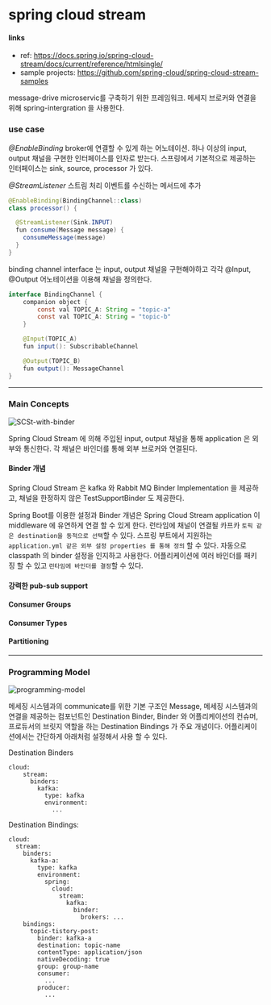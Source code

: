 spring cloud stream
==========


#### links
- ref: https://docs.spring.io/spring-cloud-stream/docs/current/reference/htmlsingle/
- sample projects: https://github.com/spring-cloud/spring-cloud-stream-samples




message-drive microservic를 구축하기 위한 프레임워크.
메세지 브로커와 연결을 위해 spring-intergration 을 사용한다.


### use case

*@EnableBinding* broker에 연결할 수 있게 하는 어노테이션. 하나 이상의 input, output 채널을 구현한 인터페이스를 인자로 받는다. 스프링에서 기본적으로 제공하는 인터페이스는 sink, source, processor 가 있다.

*@StreamListener* 스트림 처리 이벤트를 수신하는 메서드에 추가

```java
@EnableBinding(BindingChannel::class)
class processor() {

  @StreamListener(Sink.INPUT)
  fun consume(Message message) {
    consumeMessage(message)
  }
}
```

binding channel interface 는 input, output 채널을 구현해야하고 각각 @Input, @Output 어노테이션을 이용해 채널을 정의한다.

```java
interface BindingChannel {
    companion object {
        const val TOPIC_A: String = "topic-a"
        const val TOPIC_A: String = "topic-b"
    }

    @Input(TOPIC_A)
    fun input(): SubscribableChannel

    @Output(TOPIC_B)
    fun output(): MessageChannel
}
```

-----

### Main Concepts
![SCSt-with-binder](https://docs.spring.io/spring-cloud-stream/docs/current/reference/htmlsingle/images/SCSt-with-binder.png)

Spring Cloud Stream 에 의해 주입된 input, output 채널을 통해 application 은 외부와 통신한다. 각 채널은 바인더를 통해 외부 브로커와 연결된다.

#### Binder 개념
Spring Cloud Stream 은 kafka 와 Rabbit MQ Binder Implementation 을 제공하고, 채널을 한정하지 않은 TestSupportBinder 도 제공한다.

Spring Boot를 이용한 설정과 Binder 개념은 Spring Cloud Stream application 이 middleware 에 유연하게 연결 할 수 있게 한다.
런타임에 채널이 연결될 카프카 `토픽 같은 destination을 동적으로 선택`할 수 있다.
스프링 부트에서 지원하는 `application.yml 같은 외부 설정 properties 를 통해 정의` 할 수 있다. 자동으로 classpath 의 binder 설정을 인지하고 사용한다. 어플리케이션에 여러 바인더를 패키징 할 수 있고 `런타임에 바인더를 결정`할 수 있다.

#### 강력한 pub-sub support


#### Consumer Groups

#### Consumer Types

#### Partitioning

--------
### Programming Model

![programming-model](https://docs.spring.io/spring-cloud-stream/docs/current/reference/htmlsingle/images/SCSt-overview.png)

메세징 시스템과의 communicate를 위한 기본 구조인 Message,
메세징 시스템과의 연결을 제공하는 컴포넌트인 Destination Binder,
Binder 와 어플리케이션의 컨슈머, 프로듀서의 브릿지 역할을 하는 Destination Bindings 가 주요 개념이다. 어플리케이션에서는 간단하게 아래처럼 설정해서 사용 할 수 있다.

Destination Binders
```
cloud:
    stream:
      binders:
        kafka:
          type: kafka
          environment:
            ...
```

Destination Bindings:
```
cloud:
  stream:
    binders:
      kafka-a:
        type: kafka
        environment:
          spring:
            cloud:
              stream:
                kafka:
                  binder:
                    brokers: ...
    bindings:
      topic-tistory-post:
        binder: kafka-a
        destination: topic-name
        contentType: application/json
        nativeDecoding: true
        group: group-name
        consumer:
          ...
        producer:
          ...
```
